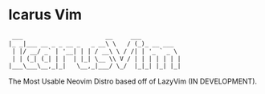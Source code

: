 # Icarus Vim

```txt
 ___                       __     ___
|_ _|___ __ _ _ __ _   _ __\ \   / (_)_ __ ___
 | |/ __/ _` | '__| | | / __\ \ / /| | '_ ` _ \
 | | (_| (_| | |  | |_| \__ \\ V / | | | | | | |
|___\___\__,_|_|   \__,_|___/ \_/  |_|_| |_| |_|

```

The Most Usable Neovim Distro based off of LazyVim (IN DEVELOPMENT).

